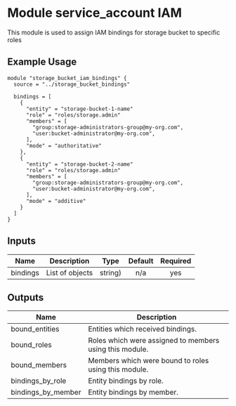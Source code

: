 # Module service_account IAM

This module is used to assign IAM bindings for storage bucket to specific roles

## Example Usage
```
module "storage_bucket_iam_bindings" {
  source = "../storage_bucket_bindings"

  bindings = [
    {
      "entity" = "storage-bucket-1-name"
      "role" = "roles/storage.admin"
      "members" = [
        "group:storage-administrators-group@my-org.com",
        "user:bucket-administrator@my-org.com",
      ],
      "mode" = "authoritative"
    },
    {
      "entity" = "storage-bucket-2-name"
      "role" = "roles/storage.admin"
      "members" = [
        "group:storage-administrators-group@my-org.com",
        "user:bucket-administrator@my-org.com",
      ],
      "mode" = "additive"
    }
  ]
}
```

<!-- BEGINNING OF PRE-COMMIT-TERRAFORM DOCS HOOK -->
## Inputs

| Name | Description | Type | Default | Required |
|------|-------------|:----:|:-----:|:-----:|
| bindings | List of objects | string) | n/a | yes |

## Outputs

| Name | Description |
|------|-------------|
| bound\_entities | Entities which received bindings. |
| bound\_roles | Roles which were assigned to members using this module. |
| bound\_members | Members which were bound to roles using this module. |
| bindings\_by\_role | Entity bindings by role. |
| bindings\_by\_member | Entity bindings by member. |

<!-- END OF PRE-COMMIT-TERRAFORM DOCS HOOK -->
